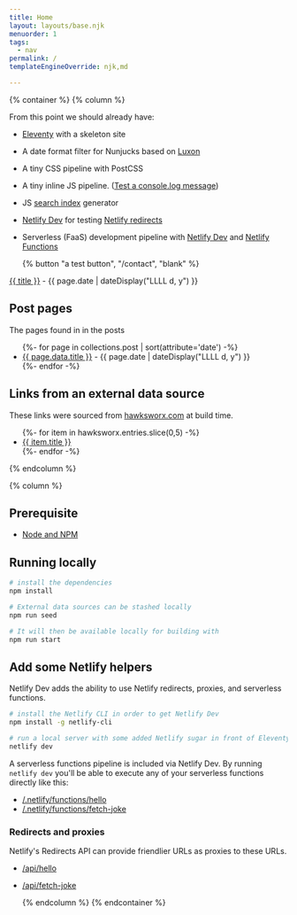 ```yaml
---
title: Home
layout: layouts/base.njk
menuorder: 1
tags:
  - nav
permalink: /
templateEngineOverride: njk,md

---
```

{% container %}
  {% column %}

  From this point we should already have:

- [Eleventy](https://11ty.io) with a skeleton site
- A date format filter for Nunjucks based on [Luxon](https://moment.github.io/luxon)
- A tiny CSS pipeline with PostCSS
- A tiny inline JS pipeline. (<a href="#" class="btn-log">Test a console.log message</a>)
- JS [search index](/search.json) generator
- [Netlify Dev](https://www.netlify.com/products/dev) for testing [Netlify redirects](https://netlify.com/docs/redirects/)
- Serverless (FaaS) development pipeline with [Netlify Dev](https://www.netlify.com/products/dev) and [Netlify Functions](https://www.netlify.com/products/functions)

  {% button "a test button", "/contact", "blank" %}


 <a href="{{ url }}">{{ title }}</a> -
  <time datetime="{{ page.date }}">{{ page.date | dateDisplay("LLLL d, y") }}</time>
  ## Post pages

The pages found in in the posts

<ul class="listing">
{%- for page in collections.post |  sort(attribute='date') -%}
  <li>
    <a href="{{ page.url }}">{{ page.data.title }}</a> -
    <time datetime="{{ page.date }}">{{ page.date | dateDisplay("LLLL d, y") }}</time>
  </li>
{%- endfor -%}
</ul>

## Links from an external data source

These links were sourced from [hawksworx.com](https://www.hawksworx.com/feed.json) at build time.

<ul class="listing">
{%- for item in hawksworx.entries.slice(0,5) -%}
  <li>
    <a href="{{ item.link }}">{{ item.title }}</a>
  </li>
{%- endfor -%}
</ul>

  {% endcolumn %}

  {% column %}

## Prerequisite

- [Node and NPM](https://nodejs.org/)

## Running locally

```bash
# install the dependencies
npm install

# External data sources can be stashed locally
npm run seed

# It will then be available locally for building with
npm run start
```

## Add some Netlify helpers
Netlify Dev adds the ability to use Netlify redirects, proxies, and serverless functions.

```bash
# install the Netlify CLI in order to get Netlify Dev
npm install -g netlify-cli

# run a local server with some added Netlify sugar in front of Eleventy
netlify dev
```

A serverless functions pipeline is included via Netlify Dev. By running `netlify dev` you'll be able to execute any of your serverless functions directly like this:

- [/.netlify/functions/hello](/.netlify/functions/hello)
- [/.netlify/functions/fetch-joke](/.netlify/functions/fetch-joke)

### Redirects and proxies

Netlify's Redirects API can provide friendlier URLs as proxies to these URLs.

- [/api/hello](/api/hello)
- [/api/fetch-joke](/api/fetch-joke)



  {% endcolumn %}
{% endcontainer %}








